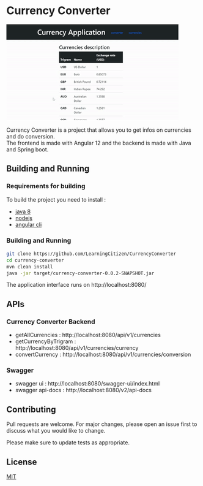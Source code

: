 # Currency Converter

![](./resources/currencyconverter_picture.gif)  
  
Currency Converter is a project that allows you to get infos on currencies and do conversion.  
The frontend is made with Angular 12 and the backend is made with Java and Spring boot.  

## Building and Running

### Requirements for building
To build the project you need to install :  
- [java 8](https://www.oracle.com/fr/java/technologies/javase/javase-jdk8-downloads.html)  
- [nodejs](https://nodejs.org/en/download/)  
- [angular cli](https://angular.io/guide/setup-local#install-the-angular-cli) 

 ### Building and Running

```bash
git clone https://github.com/LearningCitizen/CurrencyConverter
cd currency-converter
mvn clean install
java -jar target/currency-converter-0.0.2-SNAPSHOT.jar
```
The application interface runs on http://localhost:8080/

## APIs

### Currency Converter Backend
- getAllCurrencies : http://localhost:8080/api/v1/currencies
- getCurrencyByTrigram : http://localhost:8080/api/v1/currencies/currency
- convertCurrency : http://localhost:8080/api/v1/currencies/conversion

### Swagger
- swagger ui : http://localhost:8080/swagger-ui/index.html
- swagger api-docs : http://localhost:8080/v2/api-docs

## Contributing
Pull requests are welcome. For major changes, please open an issue first to discuss what you would like to change.

Please make sure to update tests as appropriate.

## License
[MIT](https://choosealicense.com/licenses/mit/)